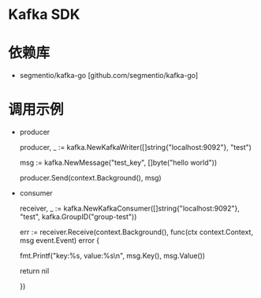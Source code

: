 # Kafka SDK

# 依赖库
* segmentio/kafka-go [github.com/segmentio/kafka-go]

# 调用示例
* producer
  
  producer, _ := kafka.NewKafkaWriter([]string{"localhost:9092"}, "test")
  
  msg := kafka.NewMessage("test_key", []byte("hello world"))

  producer.Send(context.Background(), msg)

* consumer

  receiver, _ := kafka.NewKafkaConsumer([]string{"localhost:9092"}, "test", kafka.GroupID("group-test"))

  err := receiver.Receive(context.Background(), func(ctx context.Context, msg event.Event) error {
  
  fmt.Printf("key:%s, value:%s\n", msg.Key(), msg.Value())
  
  return nil
  
  })
  
  